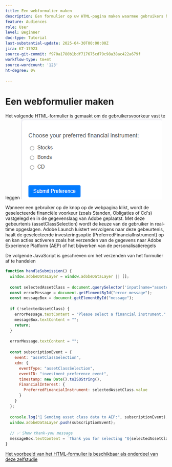 ```yaml
---
title: Een webformulier maken
description: Een formulier op uw HTML-pagina maken waarmee gebruikers hun investeringsvoorkeur kunnen selecteren
feature: Audiences
role: User
level: Beginner
doc-type: Tutorial
last-substantial-update: 2025-04-30T00:00:00Z
jira: KT-17923
source-git-commit: f970a1780b1bdf717675cd79c98a38ac422a679f
workflow-type: tm+mt
source-wordcount: '123'
ht-degree: 0%

---
```


# Een webformulier maken

Het volgende HTML-formulier is gemaakt om de gebruikersvoorkeur vast te leggen
![ html-vorm ](assets/web-form.png)

Wanneer een gebruiker op de knop op de webpagina klikt, wordt de geselecteerde financiële voorkeur (zoals Standen, Obligaties of Cd&#39;s) vastgelegd en in de gegevenslaag van Adobe geplaatst. Met deze gebeurtenis (assetClassSelection) wordt de keuze van de gebruiker in real-time opgeslagen. Adobe Launch luistert vervolgens naar deze gebeurtenis, haalt de geselecteerde investeringsoptie (PreferredFinancialInstrument) op en kan acties activeren zoals het verzenden van de gegevens naar Adobe Experience Platform (AEP) of het bijwerken van de personalisatieregels

De volgende JavaScript is geschreven om het verzenden van het formulier af te handelen

```javascript
function handleSubmission() {
  window.adobeDataLayer = window.adobeDataLayer || [];

  const selectedAssetClass = document.querySelector('input[name="assetclass"]:checked');
  const errorMessage = document.getElementById("error-message");
  const messageBox = document.getElementById("message");

  if (!selectedAssetClass) {
    errorMessage.textContent = "Please select a financial instrument.";
    messageBox.textContent = "";
    return;
  }

  errorMessage.textContent = "";

  const subscriptionEvent = {
    event: "assetClassSelection",
    xdm: {
      eventType: "assetClassSelection",
      eventID: "investment_preference_event",
      timestamp: new Date().toISOString(),
      FinancialInterest: {
        PreferredFinancialInstrument: selectedAssetClass.value
      }
    }
  };

  console.log("📩 Sending asset class data to AEP:", subscriptionEvent);
  window.adobeDataLayer.push(subscriptionEvent);

  // ✅ Show thank-you message
  messageBox.textContent = `Thank you for selecting "${selectedAssetClass.value}". We'll use this to personalize your experience.`;
}
```

[Het voorbeeld van het HTML-formulier is beschikbaar als onderdeel van deze zelfstudie](assets/webform.zip)
